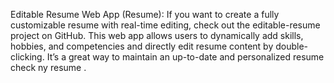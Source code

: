 Editable Resume Web App (Resume):
If you want to create a fully customizable resume with real-time editing, check out the editable-resume project on GitHub.
This web app allows users to dynamically add skills, hobbies, and competencies and directly edit resume content by double-clicking. It’s a great way to maintain an up-to-date and personalized resume check ny resume .
